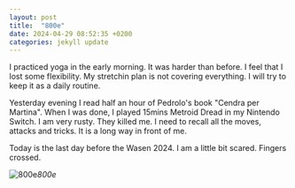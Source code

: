 ```yaml
---
layout: post
title:  "800e"
date: 2024-04-29 08:52:35 +0200
categories: jekyll update
---
```


I practiced yoga in the early morning. It was harder than before. I feel that I lost some flexibility. My stretchin plan is not covering everything. I will try to keep it as a daily routine.   

Yesterday evening I read half an hour of Pedrolo's book "Cendra per Martina". When I was done, I played 15mins Metroid Dread in my Nintendo Switch. I am very rusty. They killed me. I need to recall all the moves, attacks and tricks. It is a long way in front of me.  

Today is the last day before the Wasen 2024. I am a little bit scared. Fingers crossed. 


![800e](https://lh3.googleusercontent.com/pw/AP1GczPEd1mcjczNfzmrDmZ0r21RWSATaDdggc1fhPwNbFYKDCS-t6cA_Xop-t1yZL2zXFq48XYSR1UOeEHDwUqChXxDepZPChRQJn8PjVdPtr6qx9y9qlw=w0)*800e*&nbsp;



[jekyll-docs]: https://jekyllrb.com/docs/home
[jekyll-gh]:   https://github.com/jekyll/jekyll
[jekyll-talk]: https://talk.jekyllrb.com/
